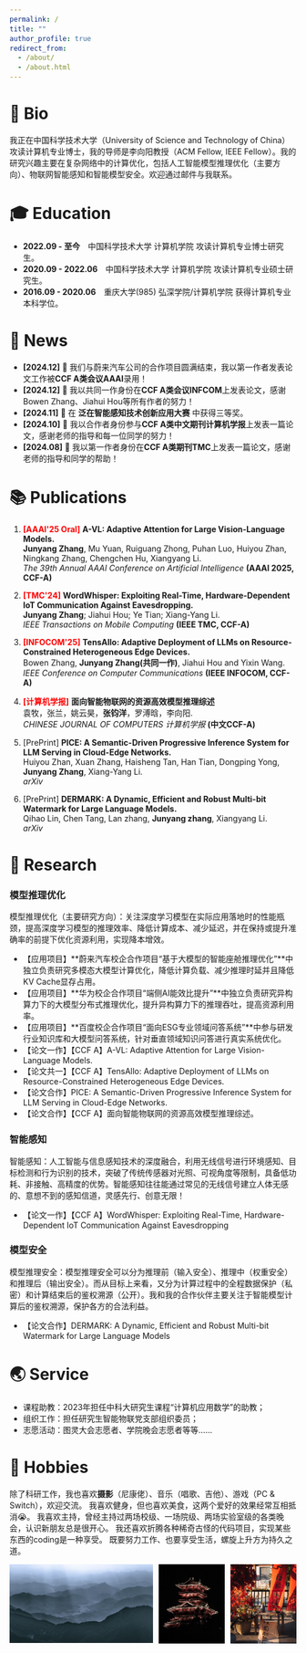 ```yaml
---
permalink: /
title: ""
author_profile: true
redirect_from: 
  - /about/
  - /about.html
---
```


# 👤 Bio

我正在中国科学技术大学（University of Science and Technology of China）攻读计算机专业博士，我的导师是李向阳教授（ACM Fellow, IEEE Fellow）。我的研究兴趣主要在复杂网络中的计算优化，包括人工智能模型推理优化（主要方向）、物联网智能感知和智能模型安全。欢迎通过邮件与我联系。

# 🎓 Education
- **2022.09 - 至今**&emsp;中国科学技术大学 计算机学院 攻读计算机专业博士研究生。
- **2020.09 - 2022.06**&emsp;中国科学技术大学 计算机学院 攻读计算机专业硕士研究生。
- **2016.09 - 2020.06**&emsp;重庆大学(985) 弘深学院/计算机学院 获得计算机专业本科学位。

# 📰 News
- **[2024.12]** 🎉 我们与蔚来汽车公司的合作项目圆满结束，我以第一作者发表论文工作被**CCF A类会议AAAI**录用！
- **[2024.12]** 🎉 我以共同一作身份在**CCF A类会议INFCOM**上发表论文，感谢Bowen Zhang、Jiahui Hou等所有作者的努力！
- **[2024.11]** 🎉 在 **泛在智能感知技术创新应用大赛** 中获得三等奖。
- **[2024.10]** 🎉 我以合作者身份参与**CCF A类中文期刊计算机学报**上发表一篇论文，感谢老师的指导和每一位同学的努力！
- **[2024.08]** 🎉 我以第一作者身份在**CCF A类期刊TMC**上发表一篇论文，感谢老师的指导和同学的帮助！

# 📚 Publications
1. <span style="color: red; font-weight: bold;">[AAAI'25 Oral]</span> **A-VL: Adaptive Attention for Large Vision-Language Models.**  
   **Junyang Zhang**, Mu Yuan, Ruiguang Zhong, Puhan Luo, Huiyou Zhan, Ningkang Zhang, Chengchen Hu, Xiangyang Li.  
   *The 39th Annual AAAI Conference on Artificial Intelligence* **(AAAI 2025, CCF-A)**

2. <span style="color: red; font-weight: bold;">[TMC'24]</span> **WordWhisper: Exploiting Real-Time, Hardware-Dependent IoT Communication Against Eavesdropping.**  
   **Junyang Zhang**; Jiahui Hou; Ye Tian; Xiang-Yang Li.  
   *IEEE Transactions on Mobile Computing* **(IEEE TMC, CCF-A)**

3. <span style="color: red; font-weight: bold;">[INFOCOM'25]</span> **TensAllo: Adaptive Deployment of LLMs on Resource-Constrained Heterogeneous Edge Devices.**  
   Bowen Zhang, **Junyang Zhang(共同一作)**, Jiahui Hou and Yixin Wang.  
   *IEEE Conference on Computer Communications* **(IEEE INFOCOM, CCF-A)**

4. <span style="color: red; font-weight: bold;">[计算机学报]</span> **面向智能物联网的资源高效模型推理综述**  
   袁牧，张兰，姚云昊，**张钧洋**，罗溥晗，李向阳.   
   *CHINESE JOURNAL OF COMPUTERS 计算机学报* **(中文CCF-A)**

5. [PrePrint] **PICE: A Semantic-Driven Progressive Inference System for LLM Serving in Cloud-Edge Networks.**  
   Huiyou Zhan, Xuan Zhang, Haisheng Tan, Han Tian, Dongping Yong, **Junyang Zhang**, Xiang-Yang Li.   
   *arXiv*
 
6. [PrePrint] **DERMARK: A Dynamic, Efficient and Robust Multi-bit Watermark for Large Language Models.**  
   Qihao Lin, Chen Tang, Lan zhang, **Junyang zhang**, Xiangyang Li.   
   *arXiv* 


# 📝 Research

### 模型推理优化

模型推理优化（主要研究方向）：关注深度学习模型在实际应用落地时的性能瓶颈，提高深度学习模型的推理效率、降低计算成本、减少延迟，并在保持或提升准确率的前提下优化资源利用，实现降本增效。
- 【应用项目】**蔚来汽车校企合作项目“基于大模型的智能座舱推理优化”**中独立负责研究多模态大模型计算优化，降低计算负载、减少推理时延并且降低KV Cache显存占用。
- 【应用项目】**华为校企合作项目“端侧AI能效比提升”**中独立负责研究异构算力下的大模型分布式推理优化，提升异构算力下的推理吞吐，提高资源利用率。
- 【应用项目】**百度校企合作项目“面向ESG专业领域问答系统”**中参与研发行业知识库和大模型问答系统，针对垂直领域知识问答进行真实系统优化。
- 【论文一作】【CCF A】A-VL: Adaptive Attention for Large Vision-Language Models.
- 【论文共一】【CCF A】TensAllo: Adaptive Deployment of LLMs on Resource-Constrained Heterogeneous Edge Devices.
- 【论文合作】PICE: A Semantic-Driven Progressive Inference System for LLM Serving in Cloud-Edge Networks.
- 【论文合作】【CCF A】面向智能物联网的资源高效模型推理综述。

### 智能感知

智能感知：人工智能与信息感知技术的深度融合，利用无线信号进行环境感知、目标检测和行为识别的技术，突破了传统传感器对光照、可视角度等限制，具备低功耗、非接触、高精度的优势。智能感知往往能通过常见的无线信号建立人体无感的、意想不到的感知信道，灵感先行、创意无限！
- 【论文一作】【CCF A】WordWhisper: Exploiting Real-Time, Hardware-Dependent IoT Communication Against Eavesdropping

### 模型安全

模型推理安全：模型推理安全可以分为推理前（输入安全）、推理中（权重安全）和推理后（输出安全）。而从目标上来看，又分为计算过程中的全程数据保护（私密）和计算结束后的鉴权溯源（公开）。我和我的合作伙伴主要关注于智能模型计算后的鉴权溯源，保护各方的合法利益。
- 【论文合作】DERMARK: A Dynamic, Efficient and Robust Multi-bit Watermark for Large Language Models


# 🌏 Service
- 课程助教：2023年担任中科大研究生课程“计算机应用数学”的助教；
- 组织工作：担任研究生智能物联党支部组织委员；
- 志愿活动：图灵大会志愿者、学院晚会志愿者等等……


# 💫 Hobbies

除了科研工作，我也喜欢**摄影**（尼康佬）、音乐（唱歌、吉他）、游戏（PC & Switch），欢迎交流。
我喜欢健身，但也喜欢美食，这两个爱好的效果经常互相抵消😭。
我喜欢主持，曾经主持过两场校级、一场院级、两场实验室级的各类晚会，认识新朋友总是很开心。
我还喜欢折腾各种稀奇古怪的代码项目，实现某些东西的coding是一种享受。
既要努力工作、也要享受生活，螺旋上升方为持久之道。


<div style="width:100%; margin:0 auto;">
    <div style="display:flex; width:100%; margin-bottom:10px;">
      <!-- 第一张图片：48% -->
      <div style="flex:0 0 50%; margin-right:2%;">
        <!-- 图片裁剪容器：利用 padding-top 设置固定比例（这里采用16:9，56.25%） -->
        <div style="position:relative; width:100%; overflow:hidden; padding-top:55%;">
          <img src="../images/IMG70.jpg" alt="摄影作品" style="position:absolute; top:0; left:0; width:100%; height:100%; object-fit:cover;">
        </div>
      </div>
      <!-- 第二张图片：23% -->
      <div style="flex:0 0 23%; margin-right:2%;">
        <div style="position:relative; width:100%; overflow:hidden; padding-top:120%;">
          <img src="../images/IMG69.jpg" alt="摄影作品" style="position:absolute; top:0; left:0; width:100%; height:100%; object-fit:cover;">
        </div>
      </div>
    <!-- 第三张图片：23%，右侧间隔5% -->
      <div style="flex:0 0 23%">
        <div style="position:relative; width:100%; overflow:hidden; padding-top:120%;">
          <img src="./images/IMG71.jpg" alt="摄影作品" style="position:absolute; top:0; left:0; width:100%; height:100%; object-fit:cover;">
        </div>
      </div>
    </div>


  </div>

